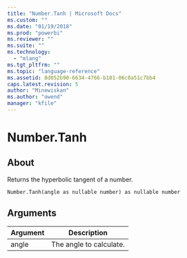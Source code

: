 ```yaml
---
title: "Number.Tanh | Microsoft Docs"
ms.custom: ""
ms.date: "01/19/2018"
ms.prod: "powerbi"
ms.reviewer: ""
ms.suite: ""
ms.technology: 
  - "mlang"
ms.tgt_pltfrm: ""
ms.topic: "language-reference"
ms.assetid: 8d052b90-6634-4766-b101-06c0a51c7bb4
caps.latest.revision: 5
author: "Minewiskan"
ms.author: "owend"
manager: "kfile"
---
```

# Number.Tanh

  
## About  
Returns the hyperbolic tangent of a number.  
  
```  
Number.Tanh(angle as nullable number) as nullable number  
```  
  
## Arguments  
  
|Argument|Description|  
|------------|---------------|  
|angle|The angle to calculate.|  
  
